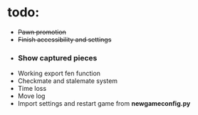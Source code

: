 # todo:
* ~~Pawn promotion~~
* ~~Finish accessibility and settings~~
* ### Show captured pieces
* Working export fen function
* Checkmate and stalemate system
* Time loss
* Move log
* Import settings and restart game from __newgameconfig.py__